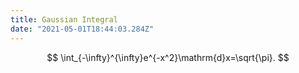 ```yaml
---
title: Gaussian Integral
date: "2021-05-01T18:44:03.284Z"
---
```


$$ \int_{-\infty}^{\infty}e^{-x^2}\mathrm{d}x=\sqrt{\pi}. $$